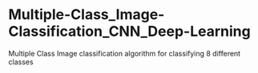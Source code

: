 # Multiple-Class_Image-Classification_CNN_Deep-Learning
Multiple Class Image classification algorithm for classifying 8 different classes
